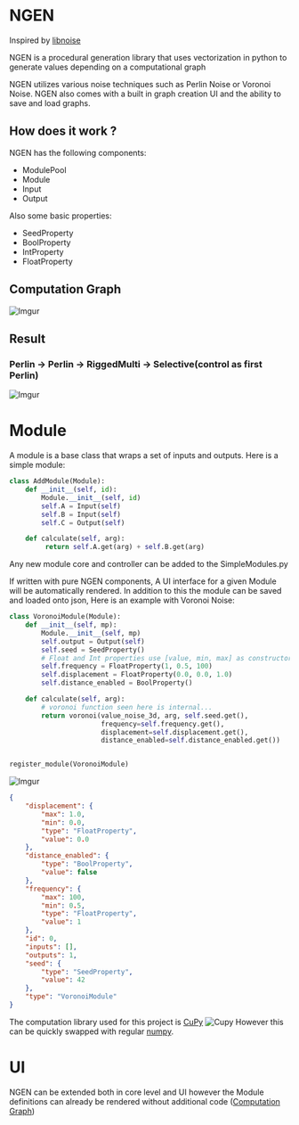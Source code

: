 # NGEN

Inspired by [libnoise](http://libnoise.sourceforge.net/)

NGEN is a procedural generation library that uses vectorization in python to generate values depending on a computational graph

NGEN utilizes various noise techniques such as Perlin Noise or Voronoi Noise. NGEN also comes with a built in graph creation UI and the ability to save and load graphs.

## How does it work ?
NGEN has the following components:
* ModulePool
* Module
* Input
* Output

Also some basic properties:
* SeedProperty
* BoolProperty
* IntProperty
* FloatProperty

## Computation Graph
![Imgur](https://i.imgur.com/GP6Dx6V.png)
## Result
### Perlin -> Perlin -> RiggedMulti -> Selective(control as first Perlin)
![Imgur](https://i.imgur.com/nKtFKqa.png)

# Module
A module is a base class that wraps a set of inputs and outputs. Here is a simple module:

```Python
class AddModule(Module):
    def __init__(self, id):
        Module.__init__(self, id)
        self.A = Input(self)
        self.B = Input(self)
        self.C = Output(self)

    def calculate(self, arg):
         return self.A.get(arg) + self.B.get(arg)
```

Any new module core and controller can be added to the SimpleModules.py

If written with pure NGEN components, A UI interface for a given Module will be automatically rendered. In addition to this the module can be saved and loaded onto json,  Here is an example with Voronoi Noise:

```Python
class VoronoiModule(Module):
    def __init__(self, mp):
        Module.__init__(self, mp)
        self.output = Output(self)
        self.seed = SeedProperty()
        # Float and Int properties use [value, min, max] as constructor args
        self.frequency = FloatProperty(1, 0.5, 100)
        self.displacement = FloatProperty(0.0, 0.0, 1.0)
        self.distance_enabled = BoolProperty()

    def calculate(self, arg):
        # voronoi function seen here is internal... 
        return voronoi(value_noise_3d, arg, self.seed.get(),
                       frequency=self.frequency.get(),
                       displacement=self.displacement.get(),
                       distance_enabled=self.distance_enabled.get())


register_module(VoronoiModule)
```

![Imgur](https://i.imgur.com/kjJWd5a.png)

```Json
{
    "displacement": {
        "max": 1.0,
        "min": 0.0,
        "type": "FloatProperty",
        "value": 0.0
    },
    "distance_enabled": {
        "type": "BoolProperty",
        "value": false
    },
    "frequency": {
        "max": 100,
        "min": 0.5,
        "type": "FloatProperty",
        "value": 1
    },
    "id": 0,
    "inputs": [],
    "outputs": 1,
    "seed": {
        "type": "SeedProperty",
        "value": 42
    },
    "type": "VoronoiModule"
}

```

The computation library used for this project is 
[CuPy](https://cupy.chainer.org/) 
![Cupy](https://raw.githubusercontent.com/cupy/cupy/master/docs/image/cupy_logo_1000px.png)
However this can be quickly swapped with regular 
[numpy](http://www.numpy.org/).

# UI
NGEN can be extended both in core level and UI however the Module definitions can already be rendered without additional code ([Computation Graph](https://i.imgur.com/GP6Dx6V.png))


